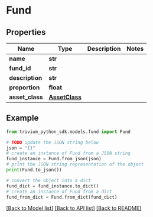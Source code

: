 # Fund


## Properties

Name | Type | Description | Notes
------------ | ------------- | ------------- | -------------
**name** | **str** |  | 
**fund_id** | **str** |  | 
**description** | **str** |  | 
**proportion** | **float** |  | 
**asset_class** | [**AssetClass**](AssetClass.md) |  | 

## Example

```python
from trivium_python_sdk.models.fund import Fund

# TODO update the JSON string below
json = "{}"
# create an instance of Fund from a JSON string
fund_instance = Fund.from_json(json)
# print the JSON string representation of the object
print(Fund.to_json())

# convert the object into a dict
fund_dict = fund_instance.to_dict()
# create an instance of Fund from a dict
fund_from_dict = Fund.from_dict(fund_dict)
```
[[Back to Model list]](../README.md#documentation-for-models) [[Back to API list]](../README.md#documentation-for-api-endpoints) [[Back to README]](../README.md)


